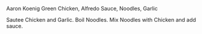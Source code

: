 Aaron Koenig
Green
Chicken, Alfredo Sauce, Noodles, Garlic

Sautee Chicken and Garlic.
Boil Noodles.
Mix Noodles with Chicken and add sauce.

